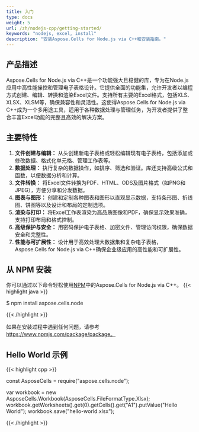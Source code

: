 ```yaml
---
title: 入门
type: docs
weight: 5
url: /zh/nodejs-cpp/getting-started/
keywords: "nodejs, excel, install"
description: "安装Aspose.Cells for Node.js via C++和安装指南。"
---
```


## **产品描述**
Aspose.Cells for Node.js via C++是一个功能强大且稳健的库，专为在Node.js应用中高性能操控和管理电子表格设计。它提供全面的功能集，允许开发者以编程方式创建、编辑、转换和渲染Excel文件。支持所有主要的Excel格式，包括XLS、XLSX、XLSM等，确保兼容性和灵活性。这使得Aspose.Cells for Node.js via C++成为一个多用途工具，适用于各种数据处理与管理任务，为开发者提供了整合丰富Excel功能的完整且高效的解决方案。

## **主要特性**
1. **文件创建与编辑：** 从头创建新电子表格或轻松编辑现有电子表格，包括添加或修改数据、格式化单元格、管理工作表等。
1. **数据处理：** 执行复杂的数据操作，如排序、筛选和验证。库还支持高级公式和函数，以便数据分析和计算。
1. **文件转换：** 将Excel文件转换为PDF、HTML、ODS及图片格式（如PNG和JPEG），方便分享和分发数据。
1. **图表与图形：** 创建和定制各种图表和图形以直观显示数据，支持条形图、折线图、饼图等以及设计和布局的定制选项。
1. **渲染与打印：** 将Excel工作表渲染为高品质图像和PDF，确保显示效果准确，支持打印布局和格式控制。
1. **高级保护与安全：** 用密码保护电子表格、加密文件、管理访问权限，确保数据安全和完整性。
1. **性能与可扩展性：** 设计用于高效处理大数据集和复杂电子表格，Aspose.Cells for Node.js via C++确保企业级应用的高性能和可扩展性。


## **从 NPM 安装**
你可以通过以下命令轻松使用[NPМ](https://www.npmjs.com/package/aspose.cells.node)中的Aspose.Cells for Node.js via C++。
{{< highlight java >}}

 $ npm install aspose.cells.node

{{< /highlight >}}

如果在安装过程中遇到任何问题，请参考 https://www.npmjs.com/package/package。


## **Hello World 示例**

{{< highlight cpp >}}

const AsposeCells = require("aspose.cells.node");

var workbook = new AsposeCells.Workbook(AsposeCells.FileFormatType.Xlsx);
workbook.getWorksheets().get(0).getCells().get("A1").putValue("Hello World");
workbook.save("hello-world.xlsx");

{{< /highlight >}}
